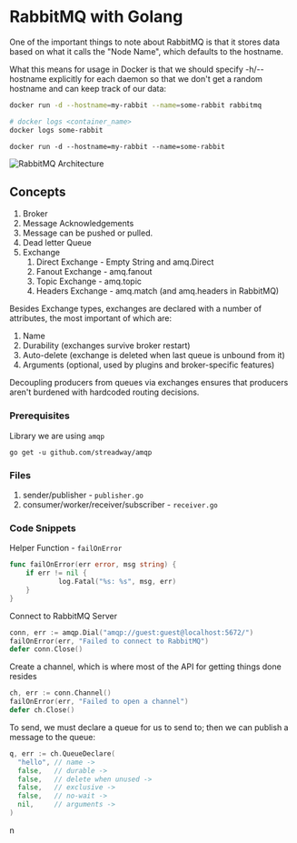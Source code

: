 # RabbitMQ with Golang

One of the important things to note about RabbitMQ is that it stores data based on what it calls the "Node Name", which defaults to the hostname.

What this means for usage in Docker is that we should specify -h/--hostname explicitly for each daemon so that we don't get a random hostname and can keep track of our data:

```bash
docker run -d --hostname=my-rabbit --name=some-rabbit rabbitmq
```

```bash
# docker logs <container_name>
docker logs some-rabbit
```

```shell
docker run -d --hostname=my-rabbit --name=some-rabbit
```

![RabbitMQ Architecture](https://lh3.googleusercontent.com/TmA6flkGzB1yc1xK6lGbJZ0YYqO__39trLIPxM62VUjsr09wClmbv9mT3WX4F0cuDssmkiHkekWR6AvXY0iVScuksmLxyM27FaJGYbgPezCIjRs-l8Ct3MfuUU3bRbpfWT6dhVBO)

## Concepts

1. Broker
2. Message Acknowledgements
3. Message can be pushed or pulled.
4. Dead letter Queue
5. Exchange
      1. Direct Exchange - Empty String and amq.Direct
      2. Fanout Exchange - amq.fanout
      3. Topic Exchange - amq.topic
      4. Headers Exchange - amq.match (and amq.headers in RabbitMQ)

Besides Exchange types, exchanges are declared with a number of attributes, the most important of which are:

1. Name
2. Durability (exchanges survive broker restart)
3. Auto-delete (exchange is deleted when last queue is unbound from it)
4. Arguments (optional, used by plugins and broker-specific features)

Decoupling producers from queues via exchanges ensures that producers aren't burdened with hardcoded routing decisions.

### Prerequisites

Library we are using `amqp`

```shell
go get -u github.com/streadway/amqp
```

### Files

1. sender/publisher - `publisher.go`
2. consumer/worker/receiver/subscriber - `receiver.go`

### Code Snippets

Helper Function - `failOnError`

```go
func failOnError(err error, msg string) {
    if err != nil {
            log.Fatal("%s: %s", msg, err)
    }
}
```

Connect to RabbitMQ Server

```go
conn, err := amqp.Dial("amqp://guest:guest@localhost:5672/")
failOnError(err, "Failed to connect to RabbitMQ")
defer conn.Close()
```

Create a channel, which is where most of the API for getting things done resides

```go
ch, err := conn.Channel()
failOnError(err, "Failed to open a channel")
defer ch.Close()
```

To send, we must declare a queue for us to send to; then we can publish a message to the queue:

```go
q, err := ch.QueueDeclare(
  "hello", // name ->
  false,   // durable ->
  false,   // delete when unused ->
  false,   // exclusive ->
  false,   // no-wait ->
  nil,     // arguments ->
)
```

n
